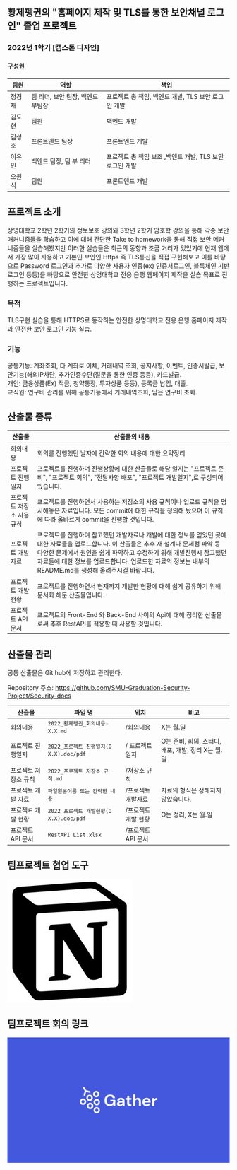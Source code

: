 ## 황제펭귄의 "홈페이지 제작 및 TLS를 통한 보안채널 로그인" 졸업 프로젝트

### 2022년 1학기 [캡스톤 디자인]

#### 구성원

| 팀원  | 역할                            | 책임                                                |
|------|--------------------------------|-----------------------------------------------------|
| 정경재 | 팀 리더, 보안 팀장, 백엔드 부팀장     | 프로젝트 총 책임, 백엔드 개발, TLS 보안 로그인 개발           |
| 김도현 | 팀원                            | 백엔드 개발                                            |
| 김성호 | 프론트엔드 팀장                    | 프론트엔드 개발                                         |
| 이유민 | 백엔드 팀장, 팀 부 리더             | 프로젝트 총 책임 보조 ,백엔드 개발, TLS 보안 로그인 개발        |
| 오원식 | 팀원                            | 프론트엔드 개발                                         |

## 프로젝트 소개
상명대학교 2학년 2학기의 정보보호 강의와 3학년 2학기 암호학 강의을 통해 각종 보안 매커니즘들을 학습하고 이에 대해 간단한 Take to homework을 통해 직접 보안 메커니즘들을 실습해봤지만 이러한 실습들은 최근의 동향과 조금 거리가 있었기에 현재 웹에서 가장 많이 사용하고 기본인 보안인 Https 즉 TLS통신을 직접 구현해보고 이를 바탕으로 Password 로그인과 추가로 다양한 사용자 인증(ex) 인증서로그인, 블록체인 기반 로그인 등등)을 바탕으로 안전한 상명대학교 전용 은행 웹페이지 제작을 실습 목표로 진행하는 프로젝트입니다.

### 목적
TLS구현 실습을 통해 HTTPS로 동작하는 안전한 상명대학교 전용 은행 홈페이지 제작과 안전한 보안 로그인 기능 실습.

### 기능
공통기능: 계좌조회, 타 계좌로 이체, 거래내역 조회, 공지사항, 이벤트, 인증서발급, 보안기능(해외IP차단, 추가인증수단(질문을 통한 인증 등등), 카드발급.  
개인: 금융상품(Ex) 적금, 청약통장, 투자상품 등등), 등록금 납입, 대출.  
교직원: 연구비 관리를 위해 공통기능에서 거래내역조회, 남은 연구비 조회.  

## 산출물 종류

| 산출물                    | 산출물의 내용                                                                                                                                                                |
| ------------------------- | ---------------------------------------------------------------------------------------------------------------------------------------------------------------------------- |
| 회의내용                  | 회의를 진행했던 날자에 간략한 회의 내용에 대한 요약정리                                                                                                                      |
| 프로젝트 진행일지         | 프로젝트를 진행하며 진행상황에 대한 산출물로 해당 일지는 "프로젝트 준비", "프로젝트 회의", "전달사항 배포", "프로젝트 개발일지",로 구성되어있습니다.                              |
| 프로젝트 저장소 사용 규칙 | 프로젝트를 진행하면서 사용하는 저장소의 사용 규칙이나 업로드 규칙을 명시해놓은 자료입니다. 모든 commit에 대한 규칙을 정의해 놨으며 이 규칙에 따라 옳바르게 commit을 진행할 것입니다. |
| 프로젝트 개발 자료  | 프로젝트를 진행하며 참고했던 개발자료나 개발에 대한 정보를 얻었던 곳에 대한 자료들을 업로드합니다.  이 산출물은 추후 재 설계나 문제점 파악 등 다양한 문제에서 원인을 쉽게 파악하고 수정하기 위해 개발진행시 참고했던 자료들에 대한 정보를 업로드합니다. 업로드한 자료의 정보는 내부의 README.md를 생성해 올려주시길 바랍니다. | 
| 프로젝트 개발 현황  | 프로젝트를 진행하면서 현재까지 개발한 현황에 대해 쉽게 공유하기 위해 문서화 해둔 산출물입니다. |
| 프로젝트 API 문서 | 프로젝트의 Front-End 와 Back-End 사이의 Api에 대해 정리한 산출물로써 추후 RestAPI를 적용할 때 사용할 것입니다.     |

## 산출물 관리

공통 산출물은 Git hub에 저장하고 관리한다.

Repository 주소: https://github.com/SMU-Graduation-Security-Project/Security-docs

| 산출물                | 파일 명                                   | 위치               | 비고                                         |
| --------------------|----------------------------------------- | ---------------   | ---------------------------------------------|
| 회의내용              | `2022_황제펭귄_회의내용-X.X.md `          | /회의내용          | X는 월.일                                    |
| 프로젝트 진행일지       | `2022_프로젝트 진행일지(O X.X).doc/pdf `   | / 프로젝트 일지    | O는 준비, 회의, 스터디, 배포, 개발, 정리 X는 월.일   |
| 프로젝트 저장소 규칙   | `2022_프로젝트 저장소 규칙.md `           | /저장소 규칙       |                                              |
| 프로젝트 개발 자료    | `파일원본이름 또는 간략한 내용`             | /프로젝트 개발자료 | 자료의 형식은 정해지지 않았습니다.             |
| 프로젝ㅌ 개발 현황      | `2022_프로젝트 개발현황(O X.X).doc/pdf `  | /프로젝트 개발 현황    | O는 정리, X는 월.일 |
| 프로젝트 API 문서     |     `RestAPI List.xlsx`                  | /프로젝트 API 문서 |                                              |


## 팀프로젝트 협업 도구
[![Notion](https://github.com/arad4228/2021_winter/blob/main/Security_Web_Source/Notion.png)](https://www.notion.so/2022-0f0c58dd61a54d2d981d36cbb33fe80f)
</br>

## 팀프로젝트 회의 링크
[![GatherTown](https://github.com/arad4228/2021_winter/blob/main/Security_Web_Source/Gather.png)](https://gather.town/invite?token=RzRSypa-RuM7iBzwl9fsMO_vLmk2QTck)
</br>
